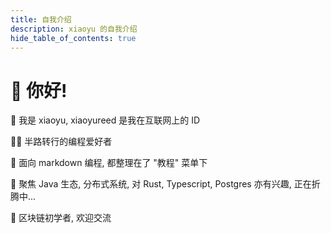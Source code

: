 ```yaml
---
title: 自我介绍
description: xiaoyu 的自我介绍
hide_table_of_contents: true
---
```


# 👋 你好! 

🧑 我是 xiaoyu, xiaoyureed 是我在互联网上的 ID

<!-- 🦶🏻 湖北.宜昌.枝江(家乡) -> 恩施/武汉(上学) -> 上海(工作) -> 枝江, 现在以远程办公的形式工作 -->

👨‍💻 半路转行的编程爱好者

📝 面向 markdown 编程, 都整理在了 "教程" 菜单下

🚀 聚焦 Java 生态, 分布式系统, 对 Rust, Typescript, Postgres 亦有兴趣, 正在折腾中...

🌱 区块链初学者, 欢迎交流
